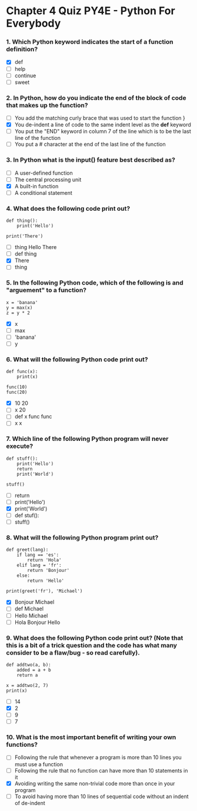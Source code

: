 # Chapter 4 Quiz PY4E - Python For Everybody 

### 1. Which Python keyword indicates the start of a function definition?
- [x] def
- [ ] help
- [ ] continue
- [ ] sweet

### 2. In Python, how do you indicate the end of the block of code that makes up the function?  
- [ ] You add the matching curly brace that was used to start the function }
- [x] You de-indent a line of code to the same indent level as the __def__ keyword
- [ ] You put the "END" keyword in column 7 of the line which is to be the last line of the function
- [ ] You put a # character at the end of the last line of the function

### 3. In Python what is the __input()__ feature best described as?   
- [ ] A user-defined function
- [ ] The central processing unit
- [x] A built-in function
- [ ] A conditional statement

### 4. What does the following code print out?
```
def thing():
    print('Hello')

print('There')
```   
- [ ] thing
      Hello
      There
- [ ] def
      thing
- [x] There
- [ ] thing

### 5. In the following Python code, which of the following is and "arguement" to a function?
```
x = 'banana'
y = max(x)
z = y * 2
```  
- [x] x
- [ ] max
- [ ] 'banana'
- [ ] y 

### 6. What will the following Python code print out?
```
def func(x):
    print(x)

func(10)
func(20)
``` 
- [x] 10
      20
- [ ] x
      20
- [ ] def
      x
      func
      func
- [ ] x
      x

### 7. Which line of the following Python program will never execute?
```
def stuff():
    print('Hello')
    return
    print('World')

stuff()
```
- [ ] return
- [ ] print('Hello')
- [x] print('World')
- [ ] def stuf():
- [ ] stuff()

### 8. What will the following Python program print out?
```
def greet(lang):
    if lang == 'es':
        return 'Hola'
    elif lang = 'fr':
        return 'Bonjour'
    else:
        return 'Hello'

print(greet('fr'), 'Michael')
```
- [x] Bonjour Michael 
- [ ] def Michael 
- [ ] Hello Michael
- [ ] Hola
      Bonjour
      Hello

### 9. What does the following Python code print out? (Note that this is a bit of a trick question and the code has what many consider to be a flaw/bug - so read carefully).
```
def addtwo(a, b):
    added = a + b
    return a

x = addtwo(2, 7)
print(x)
```
- [ ] 14
- [x] 2
- [ ] 9
- [ ] 7

### 10. What is the most important benefit of writing your own functions?
- [ ] Following the rule that whenever a program is more than 10 lines you must use a function
- [ ] Following the rule that no function can have more than 10 statements in it
- [x] Avoiding writing the same non-trivial code more than once in your program
- [ ] To avoid having more than 10 lines of sequential code without an indent of de-indent
